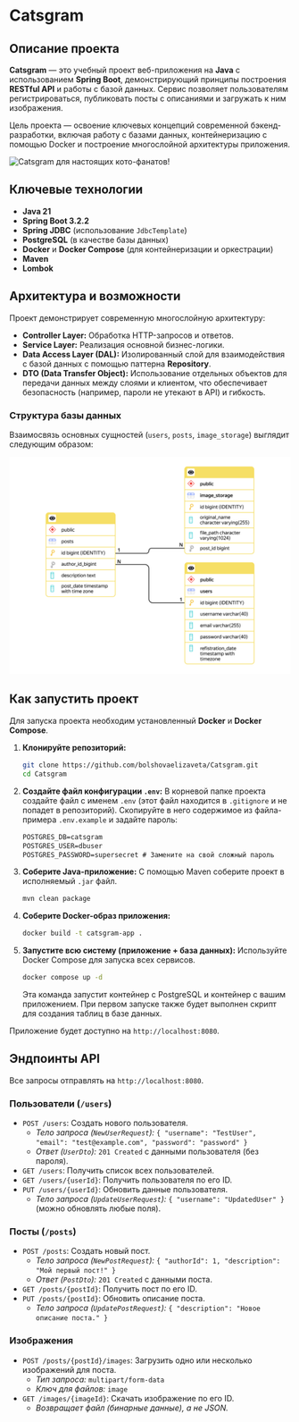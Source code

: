 # Catsgram

## Описание проекта

**Catsgram** — это учебный проект веб-приложения на **Java** с использованием **Spring Boot**, демонстрирующий принципы построения **RESTful API** и работы с базой данных. Сервис позволяет пользователям регистрироваться, публиковать посты с описаниями и загружать к ним изображения.

Цель проекта — освоение ключевых концепций современной бэкенд-разработки, включая работу с базами данных, контейнеризацию с помощью Docker и построение многослойной архитектуры приложения.

![Catsgram для настоящих кото-фанатов!](https://pictures.s3.yandex.net/resources/218_1663626678.png)

## Ключевые технологии

*   **Java 21**
*   **Spring Boot 3.2.2**
*   **Spring JDBC** (использование `JdbcTemplate`)
*   **PostgreSQL** (в качестве базы данных)
*   **Docker** и **Docker Compose** (для контейнеризации и оркестрации)
*   **Maven**
*   **Lombok**

## Архитектура и возможности

Проект демонстрирует современную многослойную архитектуру:

*   **Controller Layer:** Обработка HTTP-запросов и ответов.
*   **Service Layer:** Реализация основной бизнес-логики.
*   **Data Access Layer (DAL):** Изолированный слой для взаимодействия с базой данных с помощью паттерна **Repository**.
*   **DTO (Data Transfer Object):** Использование отдельных объектов для передачи данных между слоями и клиентом, что обеспечивает безопасность (например, пароли не утекают в API) и гибкость.

### Структура базы данных

Взаимосвязь основных сущностей (`users`, `posts`, `image_storage`) выглядит следующим образом:

![Схема базы данных](image_db/PPROD-10998_1744702938.png)

## Как запустить проект

Для запуска проекта необходим установленный **Docker** и **Docker Compose**.

1.  **Клонируйте репозиторий:**
    ```bash
    git clone https://github.com/bolshovaelizaveta/Catsgram.git
    cd Catsgram
    ```

2.  **Создайте файл конфигурации `.env`:**
    В корневой папке проекта создайте файл с именем `.env` (этот файл находится в `.gitignore` и не попадет в репозиторий). Скопируйте в него содержимое из файла-примера `.env.example` и задайте пароль:
    ```env
    POSTGRES_DB=catsgram
    POSTGRES_USER=dbuser
    POSTGRES_PASSWORD=supersecret # Замените на свой сложный пароль
    ```

3.  **Соберите Java-приложение:**
    С помощью Maven соберите проект в исполняемый `.jar` файл.
    ```bash
    mvn clean package
    ```

4.  **Соберите Docker-образ приложения:**
    ```bash
    docker build -t catsgram-app .
    ```

5.  **Запустите всю систему (приложение + база данных):**
    Используйте Docker Compose для запуска всех сервисов.
    ```bash
    docker compose up -d
    ```
    Эта команда запустит контейнер с PostgreSQL и контейнер с вашим приложением. При первом запуске также будет выполнен скрипт для создания таблиц в базе данных.

Приложение будет доступно на `http://localhost:8080`.

## Эндпоинты API

Все запросы отправлять на `http://localhost:8080`.

### Пользователи (`/users`)

*   `POST /users`: Создать нового пользователя.
    *   _Тело запроса (`NewUserRequest`):_ `{ "username": "TestUser", "email": "test@example.com", "password": "password" }`
    *   _Ответ (`UserDto`):_ `201 Created` с данными пользователя (без пароля).
*   `GET /users`: Получить список всех пользователей.
*   `GET /users/{userId}`: Получить пользователя по его ID.
*   `PUT /users/{userId}`: Обновить данные пользователя.
    *   _Тело запроса (`UpdateUserRequest`):_ `{ "username": "UpdatedUser" }` (можно обновлять любые поля).

### Посты (`/posts`)

*   `POST /posts`: Создать новый пост.
    *   _Тело запроса (`NewPostRequest`):_ `{ "authorId": 1, "description": "Мой первый пост!" }`
    *   _Ответ (`PostDto`):_ `201 Created` с данными поста.
*   `GET /posts/{postId}`: Получить пост по его ID.
*   `PUT /posts/{postId}`: Обновить описание поста.
    *   _Тело запроса (`UpdatePostRequest`):_ `{ "description": "Новое описание поста." }`

### Изображения

*   `POST /posts/{postId}/images`: Загрузить одно или несколько изображений для поста.
    *   _Тип запроса:_ `multipart/form-data`
    *   _Ключ для файлов:_ `image`
*   `GET /images/{imageId}`: Скачать изображение по его ID.
    *   _Возвращает файл (бинарные данные), а не JSON._
